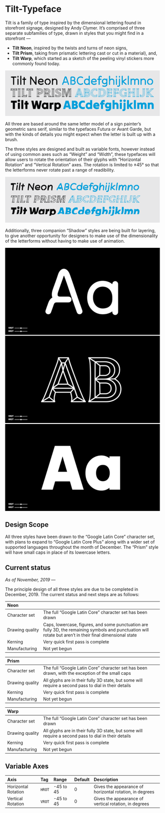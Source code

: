 # Tilt-Typeface

Tilt is a family of type inspired by the dimensional lettering found in storefront signage, designed by Andy Clymer. It’s comprised of three separate subfamilies of type, drawn in styles that you might find in a storefront — 

- **Tilt Neon**, inspired by the twists and turns of neon signs,
- **Tilt Prism**, taking from prismatic lettering cast or cut in a material), and,
- **Tilt Warp**, which started as a sketch of the peeling vinyl stickers more commonly found today.

![Tilt family overview](/images/Tilt-Family.png?raw=true "Tilt family overview")

All three are based around the same letter model of a sign painter’s geometric sans serif, similar to the typefaces Futura or Avant Garde, but with the kinds of details you might expect when the letter is built up with a brush. 

The three styles are designed and built as variable fonts, however instead of using common axes such as “Weight” and “Width”, these typefaces will allow users to rotate the orientation of their glyphs with “Horizontal Rotation” and “Vertical Rotation” axes. The rotation is limited to ±45° so that the letterforms never rotate past a range of readibility.

![Tilt family overview rotated](/images/Tilt-Family-Rotated.png?raw=true "Tilt family overview, rotated")

Additionally, three companion “Shadow” styles are being built for layering, to give another opportunity for designers to make use of the dimensionality of the letterforms without having to make use of animation.

![Tilt Neon](/images/Neon-Aa-Big.gif?raw=true "Tilt Neon")
![Tilt Prism](/images/Prism-Aa-Big.gif?raw=true "Tilt Prism")
![Tilt Warp](/images/Warp-Aa-Big.gif?raw=true "Tilt Warp")

## Design Scope

All three styles have been drawn to the “Google Latin Core” character set, with plans to expand to “Google Latin Core Plus” along with a wider set of supported languages throughout the month of December. The “Prism” style will have small caps in place of its lowercase letters.

## Current status

*As of November, 2019 —*

The principle design of all three styles are due to be completed in December, 2019. The current status and next steps are as follows:

| Neon | |
| :--- | :--- |
| Character set | The full “Google Latin Core” character set has been drawn |
| Drawing quality | Caps, lowercase, figures, and some punctuation are fully 3D, the remaining symbols and punctuation will rotate but aren’t in their final dimensional state |
| Kerning | Very quick first pass is complete |
| Manufacturing | Not yet begun |

| Prism | |
| :--- | :--- |
| Character set | The full “Google Latin Core” character set has been drawn, with the exception of the small caps |
| Drawing quality | All glyphs are in their fully 3D state, but some will require a second pass to dial in their details |
| Kerning | Very quick first pass is complete |
| Manufacturing | Not yet begun |

| Warp | |
| :--- | :--- |
| Character set | The full “Google Latin Core” character set has been drawn |
| Drawing quality | All glyphs are in their fully 3D state, but some will require a second pass to dial in their details |
| Kerning | Very quick first pass is complete |
| Manufacturing | Not yet begun |


## Variable Axes

| Axis | Tag | Range | Default | Description |
| :--- | :--- | :--- | :--- | :--- |
| Horizontal Rotation | `HROT` | -45 to 45 | 0 | Gives the appearance of horizontal rotation, in degrees |
| Vertical Rotation | `VROT` | -45 to 45 | 0 | Gives the appearance of vertical rotation, in degrees |
